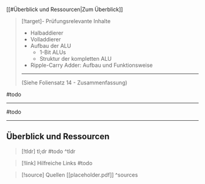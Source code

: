[[#Überblick und Ressourcen|Zum Überblick]]

>[!target]- Prüfungsrelevante Inhalte
>- Halbaddierer
>- Volladdierer
>- Aufbau der ALU
>	- 1-Bit ALUs
>	- Struktur der kompletten ALU
>- Ripple-Carry Adder: Aufbau und Funktionsweise
>
>---
>(Siehe Foliensatz 14 - Zusammenfassung)

#todo 

---

#todo 

---
## Überblick und Ressourcen

>[!tldr] tl;dr
>#todo
>^tldr

>[!link] Hilfreiche Links
>#todo

>[!source] Quellen
>[[placeholder.pdf]]
>^sources
